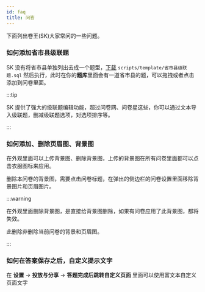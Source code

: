 ```yaml
---
id: faq
title: 问答
---
```

下面列出卷王(SK)大家常问的一些问题。

### 如何添加省市县级联题

SK 没有将省市县单独列出去成一个题型，[下载](https://gitee.com/surveyking/surveyking/raw/master/scripts/template/%E7%9C%81%E5%B8%82%E5%8E%BF%E7%BA%A7%E8%81%94%E9%A2%98.sql) `scripts/template/省市县级联题.sql` 然后执行，此时在你的**题库**里面会有一道省市县的题，可以拖拽或者点击添加到问卷里面。

:::tip

SK 提供了强大的级联题编辑功能，超过问卷网、问卷星这些，你可以通过文本导入级联题，删减级联题选项，对选项排序等。

:::

### 如何添加、删除页眉图、背景图

在外观里面可以上传背景图、删除背景图，上传的背景图在所有问卷里面都可以点击衣服图标来应用。

删除本问卷的背景图，需要点击问卷标题，在弹出的侧边栏的问卷设置里面移除背景图片和页眉图片。

:::warning

在外观里面删除背景图，是直接给背景图删除，如果有问卷应用了此背景图，都将失效。

此删除非删除当前问卷的背景和页眉图。

:::

### 如何在答案保存之后，自定义提示文字

在 **设置** -> **投放与分享** -> **答题完成后跳转自定义页面** 里面可以使用富文本自定义页面文字
